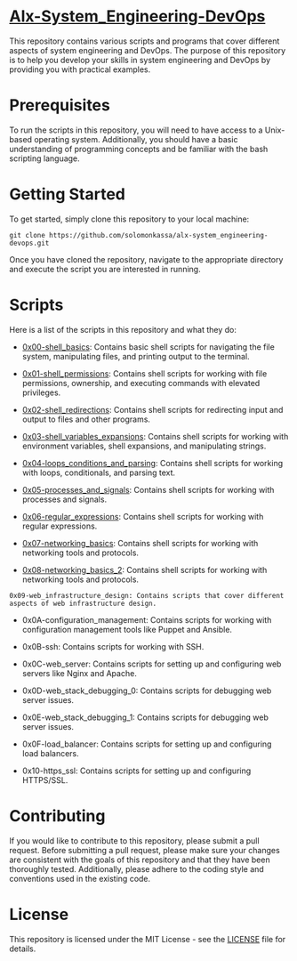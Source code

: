 # [Alx-System_Engineering-DevOps](https://github.com/Solomonkassa/alx-system_engineering-devops/)

This repository contains various scripts and programs that cover different aspects of system engineering and DevOps. The purpose of this repository is to help you develop your skills in system engineering and DevOps by providing you with practical examples.

# Prerequisites

To run the scripts in this repository, you will need to have access to a Unix-based operating system. Additionally, you should have a basic understanding of programming concepts and be familiar with the bash scripting language.

# Getting Started

To get started, simply clone this repository to your local machine:

```
git clone https://github.com/solomonkassa/alx-system_engineering-devops.git
```
Once you have cloned the repository, navigate to the appropriate directory and execute the script you are interested in running.

# Scripts

Here is a list of the scripts in this repository and what they do:

   - [0x00-shell_basics](https://github.com/Solomonkassa/alx-system_engineering-devops/tree/master/0x00-shell_basics): Contains basic shell scripts for navigating the file system, manipulating files, and printing output to the terminal.

   - [0x01-shell_permissions](https://github.com/Solomonkassa/alx-system_engineering-devops/tree/master/0x01-shell_permissions): Contains shell scripts for working with file permissions, ownership, and executing commands with elevated privileges.

   - [0x02-shell_redirections](https://github.com/Solomonkassa/alx-system_engineering-devops/tree/master/0x02-shell_redirections): Contains shell scripts for redirecting input and output to files and other programs.

   - [0x03-shell_variables_expansions](https://github.com/Solomonkassa/alx-system_engineering-devops/tree/master/0x03-shell_variables_expansions): Contains shell scripts for working with environment variables, shell expansions, and manipulating strings.

   - [0x04-loops_conditions_and_parsing](https://github.com/Solomonkassa/alx-system_engineering-devops/tree/master/0x04-loops_conditions_and_parsing): Contains shell scripts for working with loops, conditionals, and parsing text.

   - [0x05-processes_and_signals](https://github.com/Solomonkassa/alx-system_engineering-devops/tree/master/0x05-processes_and_signals): Contains shell scripts for working with processes and signals.

   - [0x06-regular_expressions](https://github.com/Solomonkassa/alx-system_engineering-devops/tree/master/0x06-regular_expressions): Contains shell scripts for working with regular expressions.

   - [0x07-networking_basics](https://github.com/Solomonkassa/alx-system_engineering-devops/tree/master/0x07-networking_basics): Contains shell scripts for working with networking tools and protocols.

   - [0x08-networking_basics_2](alx-system_engineering-devops/0x08-networking_basics_2/): Contains shell scripts for working with networking tools and protocols.

    0x09-web_infrastructure_design: Contains scripts that cover different aspects of web infrastructure design.

   - 0x0A-configuration_management: Contains scripts for working with configuration management tools like Puppet and Ansible.

   - 0x0B-ssh: Contains scripts for working with SSH.

   - 0x0C-web_server: Contains scripts for setting up and configuring web servers like Nginx and Apache.

   - 0x0D-web_stack_debugging_0: Contains scripts for debugging web server issues.

   - 0x0E-web_stack_debugging_1: Contains scripts for debugging web server issues.

   - 0x0F-load_balancer: Contains scripts for setting up and configuring load balancers.

   - 0x10-https_ssl: Contains scripts for setting up and configuring HTTPS/SSL.

    
# Contributing

If you would like to contribute to this repository, please submit a pull request. Before submitting a pull request, please make sure your changes are consistent with the goals of this repository and that they have been thoroughly tested. Additionally, please adhere to the coding style and conventions used in the existing code.

# License

This repository is licensed under the MIT License - see the [LICENSE](MIT) file for details.
